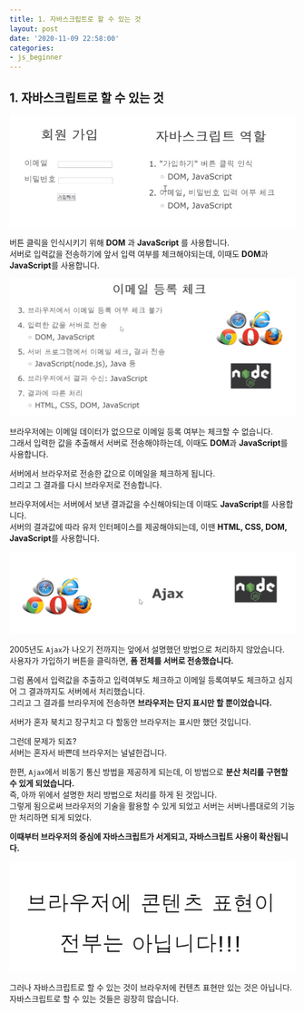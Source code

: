 ```yaml
---
title: 1. 자바스크립트로 할 수 있는 것
layout: post
date: '2020-11-09 22:58:00'
categories:
- js_beginner
---
```


## 1. 자바스크립트로 할 수 있는 것

![](/static/img/js1/image00.jpg)

버튼 클릭을 인식시키기 위해 **DOM** 과 **JavaScript** 를 사용합니다.  
서버로 입력값을 전송하기에 앞서 입력 여부를 체크해야되는데, 이때도 **DOM**과 **JavaScript**를 사용합니다.  

![](/static/img/js1/image01.jpg)

브라우저에는 이메일 데이터가 없으므로 이메일 등록 여부는 체크할 수 없습니다.  
그래서 입력한 값을 추출해서 서버로 전송해야하는데, 이때도 **DOM**과 **JavaScript**를 사용합니다.  

서버에서 브라우저로 전송한 값으로 이메일을 체크하게 됩니다.  
그리고 그 결과를 다시 브라우저로 전송합니다.  

브라우저에서는 서버에서 보낸 결과값을 수신해야되는데 이때도 **JavaScript**를 사용합니다.  
서버의 결과값에 따라 유저 인터페이스를 제공해야되는데, 이땐 **HTML, CSS, DOM, JavaScript**를 사용합니다.

![](/static/img/js1/image02.jpg)

2005년도 `Ajax`가 나오기 전까지는 앞에서 설명했던 방법으로 처리하지 않았습니다.  
사용자가 가입하기 버튼을 클릭하면, **폼 전체를 서버로 전송했습니다.**  

그럼 폼에서 입력값을 추출하고 입력여부도 체크하고 이메일 등록여부도 체크하고 심지어 그 결과까지도 서버에서 처리했습니다.  
그리고 그 결과를 브라우저에 전송하면 **브라우저는 단지 표시만 할 뿐이었습니다.**  

서버가 혼자 북치고 장구치고 다 할동안 브라우저는 표시만 했던 것입니다.  

그런데 문제가 되죠?  
서버는 혼자서 바쁜데 브라우저는 널널한겁니다.  

한편, `Ajax`에서 비동기 통신 방법을 제공하게 되는데, 이 방법으로 **분산 처리를 구현할 수 있게 되었습니다.**  
즉, 아까 위에서 설명한 처리 방법으로 처리를 하게 된 것입니다.  
그렇게 됨으로써 브라우저의 기술을 활용할 수 있게 되었고 서버는 서버나름대로의 기능만 처리하면 되게 되었다.  

**이때부터 브라우저의 중심에 자바스크립트가 서게되고, 자바스크립트 사용이 확산됩니다.**  

![](/static/img/js1/image03.jpg)

그러나 자바스크립트로 할 수 있는 것이 브라우저에 컨텐츠 표현만 있는 것은 아닙니다.  
자바스크립트로 할 수 있는 것들은 굉장히 많습니다.